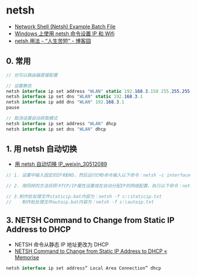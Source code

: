 # netsh

- [Network Shell (Netsh) Example Batch File](https://docs.microsoft.com/en-us/windows-server/networking/technologies/netsh/netsh-wins)
- [Windows 上使用 netsh 命令设置 IP 和 Wifi](https://www.cnblogs.com/linuxAndMcu/p/12434418.html)
- [netsh 用法 - “人生苦短” - 博客园](https://www.cnblogs.com/hester/p/7448499.html)

## 0. 常用

```c#
// 也可以路由器直接配置

// 设置静态
netsh interface ip set address "WLAN" static 192.168.3.158 255.255.255.0 192.168.3.1
netsh interface ip set dns "WLAN" static 192.168.3.1
netsh interface ip add dns "WLAN" 192.168.3.1
pause

// 取消设置自动获取模式
netsh interface ip set address "WLAN" dhcp
netsh interface ip set dns "WLAN" dhcp

```

## 1. 用 netsh 自动切换

- [用 netsh 自动切换 IP_weixin_30512089](https://blog.csdn.net/weixin_30512089/article/details/95210145)

```c#
// 1. 设置中输入固定的IP和DNS，然后运行CMD命令输入以下命令：netsh -c interface dump >c:\staticip.txt

// 2. 用同样的方法将网卡TCP/IP属性设置成在自动分配IP的网络配置，执行以下命令：netsh -c interface dump >c:\autoip.txt

// 3.制作批处理文件staticip.bat内容为：netsh -f c:\staticip.txt
//    制作批处理文件autoip.bat内容为：netsh -f c:\autoip.txt

```

## 3. NETSH Command to Change from Static IP Address to DHCP

- NETSH 命令从静态 IP 地址更改为 DHCP
- [NETSH Command to Change from Static IP Address to DHCP &laquo; Memorise](http://blog.shiraj.com/2012/10/netsh-command-to-change-from-static-ip-address-to-dhcp/)

```c#
netsh interface ip set address“ Local Area Connection” dhcp
```
